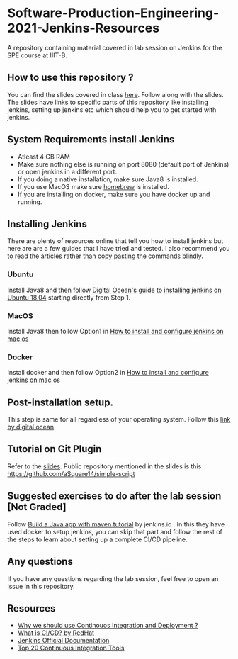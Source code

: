 # Software-Production-Engineering-2021-Jenkins-Resources

A repository containing material covered in lab session on Jenkins for the SPE course at IIIT-B. 

## How to use this repository ?

You can find the slides covered in class [here](https://docs.google.com/presentation/d/1hTTM1Xei3CwP-2G8qwAlgdDIAVhDY3YuLQsAH3-_oM8/edit?usp=sharing). Follow along with the slides. The slides have links to specific parts of this repository like installing jenkins, setting up jenkins etc which should help you to get started with jenkins. 

## System Requirements install Jenkins
 - Atleast 4 GB RAM
 - Make sure nothing else is running on port 8080 (default port of Jenkins) or open jenkins in a different port.
 - If you doing a native installation, make sure Java8 is installed. 
 - If you use MacOS make sure [homebrew](https://brew.sh/) is installed.
 - If you are installing on docker, make sure you have docker up and running.
 
 ## Installing Jenkins
 
There are plenty of resources online that tell you how to install jenkins but here are are a few guides that I have tried and tested. I also recommend you to read the articles rather than copy pasting the commands blindly.
 
 ### Ubuntu
 
Install Java8 and then follow [Digital Ocean's guide to installing jenkins on Ubuntu 18.04](https://www.digitalocean.com/community/tutorials/how-to-install-jenkins-on-ubuntu-18-04) starting directly from Step 1.
 
 ### MacOS

Install Java8 then follow Option1 in [How to install and configure jenkins on mac os](https://coralogix.com/log-analytics-blog/how-to-install-and-configure-jenkins-on-the-mac-os/)
 
 ### Docker
 
Install docker and then follow Option2 in [How to install and configure jenkins on mac os](https://coralogix.com/log-analytics-blog/how-to-install-and-configure-jenkins-on-the-mac-os/)

## Post-installation setup.

This step is same for all regardless of your operating system. Follow this [link by digital ocean](https://www.digitalocean.com/community/tutorials/how-to-install-jenkins-on-ubuntu-18-04#step-4-%E2%80%94-setting-up-jenkins)

## Tutorial on Git Plugin

Refer to the [slides](https://docs.google.com/presentation/d/1hTTM1Xei3CwP-2G8qwAlgdDIAVhDY3YuLQsAH3-_oM8/edit?usp=sharing).
Public repository mentioned in the slides is this https://github.com/aSquare14/simple-script

## Suggested exercises to do after the lab session [Not Graded]

Follow [Build a Java app with maven tutorial](https://www.jenkins.io/doc/tutorials/build-a-java-app-with-maven/) by jenkins.io . In this they have used docker to setup jenkins, you can skip that part and follow the rest of the steps to learn about setting up a complete CI/CD pipeline. 

## Any questions

If you have any questions regarding the lab session, feel free to open an issue in this repository.

## Resources

- [Why we should use Continouos Integration and Deployment ?](https://css-tricks.com/continuous-integration-continuous-deployment/)
- [What is CI/CD? by RedHat ](https://www.redhat.com/en/topics/devops/what-is-ci-cd)
- [Jenkins Official Documentation](https://www.jenkins.io/doc/book/)
- [Top 20 Continuous Integration Tools](https://www.guru99.com/top-20-continuous-integration-tools.html)
 
